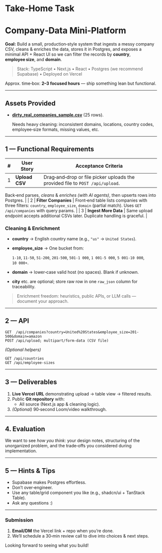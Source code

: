 # Take-Home Task

# Company‑Data Mini‑Platform

**Goal:** Build a small, production‑style system that ingests a messy company CSV, cleans & enriches the data, stores it in Postgres, and exposes a minimal API + React UI so we can filter the records by **country**, **employee size**, and **domain**.

> Stack: TypeScript • Next.js • React • Postgres (we recommend Supabase) • Deployed on Vercel
> 

Approx. time‑box: **2–3 focused hours** — ship something lean but functional.

---

## Assets Provided

- [**dirty_real_companies_sample.csv**](https://docs.google.com/spreadsheets/d/1-HBD1vQcxToZJErtmyEgXLZTUxIiE2e6_usI-8O8Egc/edit?usp=sharing) (25 rows).
    
    Needs heavy cleaning: inconsistent domains, locations, country codes, employee‑size formats, missing values, etc.
    

---

## 1 — Functional Requirements

| # | User Story | Acceptance Criteria |
| --- | --- | --- |
| 1 | **Upload CSV** | Drag‑and‑drop or file picker uploads the provided file to `POST /api/upload`. 

Back‑end parses, *cleans* & *enriches (with AI agents)*, then upserts rows into Postgres. |
| 2 | **Filter Companies** | Front‑end table lists companies with three filters: `country`, `employee_size`, `domain` (partial match). Uses `GET /api/companies` with query params. |
| 3 | **Ingest More Data** | Same upload endpoint accepts additional CSVs later. Duplicate handling is graceful. |

### Cleaning & Enrichment

- **country** → English country name (e.g., `"us"` → `United States`).
- **employee_size** → One bucket from:
    
    `1‑10`, `11‑50`, `51‑200`, `201‑500`, `501‑1 000`, `1 001‑5 000`, `5 001‑10 000`, `10 000+`.
    
- **domain** → lower‑case valid host (no spaces). Blank if unknown.
- **city** etc. are optional; store raw row in one `raw_json` column for traceability.

> Enrichment freedom: heuristics, public APIs, or LLM calls — document your approach.
> 

---

## 2 — API

```
GET  /api/companies?country=United%20States&employee_size=201-500&domain=amazon
POST /api/upload; multipart/form-data (CSV file)

```

*(Optional helpers)*

```
GET /api/countries
GET /api/employee-sizes

```

---

## 3 — Deliverables

1. **Live Vercel URL** demonstrating upload → table view → filtered results.
2. Public **Git repository** with:
    - All source (Next.js app & cleaning logic).
3. *(Optional)* 90‑second Loom/video walkthrough.

---

## 4. Evaluation

We want to see *how you think*: your design notes, structuring of the unorganized problem, and the trade‑offs you considered during implementation.

---

## 5 — Hints & Tips

- Supabase makes Postgres effortless.
- Don’t over‑engineer.
- Use any table/grid component you like (e.g., shadcn/ui + TanStack Table).
- Ask any questions :)

---

### Submission

1. **Email/DM** the Vercel link + repo when you’re done.
2. We’ll schedule a 30‑min review call to dive into choices & next steps.

Looking forward to seeing what you build!